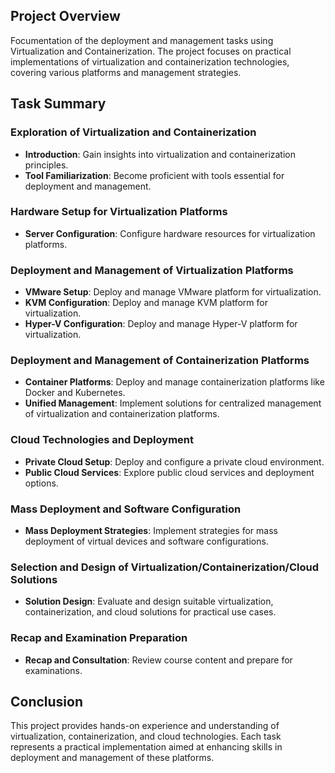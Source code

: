 
## Project Overview

Focumentation of the deployment and management tasks using Virtualization and Containerization. The project focuses on practical implementations of virtualization and containerization technologies, covering various platforms and management strategies.

## Task Summary

### Exploration of Virtualization and Containerization
- **Introduction**: Gain insights into virtualization and containerization principles.
- **Tool Familiarization**: Become proficient with tools essential for deployment and management.

### Hardware Setup for Virtualization Platforms
- **Server Configuration**: Configure hardware resources for virtualization platforms.

### Deployment and Management of Virtualization Platforms
- **VMware Setup**: Deploy and manage VMware platform for virtualization.
- **KVM Configuration**: Deploy and manage KVM platform for virtualization.
- **Hyper-V Configuration**: Deploy and manage Hyper-V platform for virtualization.

### Deployment and Management of Containerization Platforms
- **Container Platforms**: Deploy and manage containerization platforms like Docker and Kubernetes.
- **Unified Management**: Implement solutions for centralized management of virtualization and containerization platforms.

### Cloud Technologies and Deployment
- **Private Cloud Setup**: Deploy and configure a private cloud environment.
- **Public Cloud Services**: Explore public cloud services and deployment options.

### Mass Deployment and Software Configuration
- **Mass Deployment Strategies**: Implement strategies for mass deployment of virtual devices and software configurations.

### Selection and Design of Virtualization/Containerization/Cloud Solutions
- **Solution Design**: Evaluate and design suitable virtualization, containerization, and cloud solutions for practical use cases.

### Recap and Examination Preparation
- **Recap and Consultation**: Review course content and prepare for examinations.

## Conclusion

This project provides hands-on experience and understanding of virtualization, containerization, and cloud technologies. Each task represents a practical implementation aimed at enhancing skills in deployment and management of these platforms.

